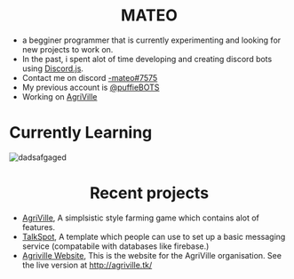# <h1 align="center">MATEO</h1>

- a begginer programmer that is currently experimenting and looking for new projects to work on.
- In the past, i spent alot of time developing and creating discord bots using [Discord.js](https://github.com/discordjs/discord.js/).
- Contact me on discord [-mateo#7575](https://discordapp.com/users/554382531408166934)
- My previous account is [@puffieBOTS](https://github.com/puffieBOTS)
- Working on [AgriVille](https://github.com/Agriville)
# Currently Learning
![dadsafgaged](https://user-images.githubusercontent.com/120265486/209209326-49f8a1e0-6592-4907-a710-b72f6dc55749.png)

<p align="left">

</p>

# <h1 align="center">Recent projects</h1>

- [AgriVille](https://github.com/Agriville), A simplsistic style farming game which contains alot of features.
- [TalkSpot](https://github.com/M4TE0FR/TalkSpot), A template which people can use to set up a basic messaging service (compatabile with databases like firebase.)
- [Agriville Website](https://github.com/M4TE0FR/M4TE0FR.github.io), This is the website for the AgriVille organisation. See the live version at http://agriville.tk/




